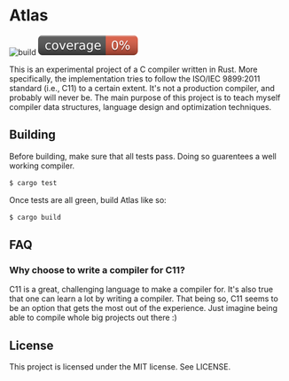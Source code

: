 # Atlas

![build](https://github.com/feroldi/atlas/actions/workflows/rust.yml/badge.svg)
![coverage](https://raw.githubusercontent.com/feroldi/atlas-coverage/master/badges/plastic.svg)

This is an experimental project of a C compiler written in Rust. More
specifically, the implementation tries to follow the ISO/IEC 9899:2011
standard (i.e., C11) to a certain extent. It's not a production compiler,
and probably will never be. The main purpose of this project is to
teach myself compiler data structures, language design and optimization
techniques.

## Building

Before building, make sure that all tests pass. Doing so guarentees a well working compiler.

```bash
$ cargo test
```

Once tests are all green, build Atlas like so:

```bash
$ cargo build
```

## FAQ

### Why choose to write a compiler for C11?

C11 is a great, challenging language to make a compiler for. It's also
true that one can learn a lot by writing a compiler. That being so,
C11 seems to be an option that gets the most out of the experience.
Just imagine being able to compile whole big projects out there :)

## License

This project is licensed under the MIT license. See LICENSE.
